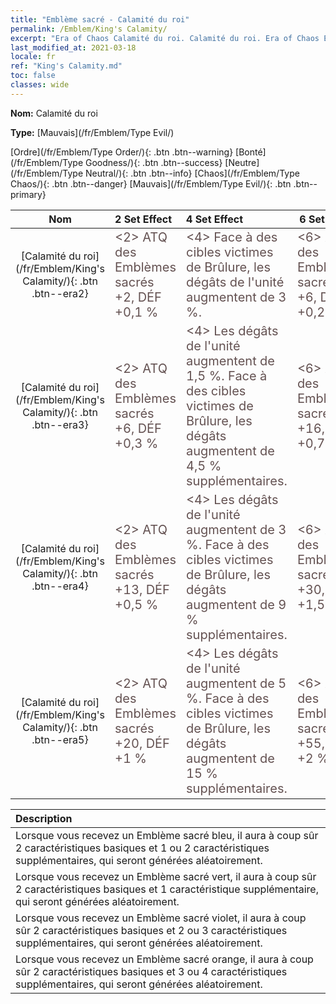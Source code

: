 ```yaml
---
title: "Emblème sacré - Calamité du roi"
permalink: /Emblem/King's Calamity/
excerpt: "Era of Chaos Calamité du roi. Calamité du roi. Era of Chaos Emblème sacré Calamité du roi. Era of Chaos Mauvais Calamité du roi"
last_modified_at: 2021-03-18
locale: fr
ref: "King's Calamity.md"
toc: false
classes: wide
---
```


 **Nom:** Calamité du roi

 **Type:** [Mauvais](/fr/Emblem/Type Evil/)

  [Ordre](/fr/Emblem/Type Order/){: .btn .btn--warning}   [Bonté](/fr/Emblem/Type Goodness/){: .btn .btn--success}   [Neutre](/fr/Emblem/Type Neutral/){: .btn .btn--info}   [Chaos](/fr/Emblem/Type Chaos/){: .btn .btn--danger}   [Mauvais](/fr/Emblem/Type Evil/){: .btn .btn--primary} 

  |         Nom            |    2 Set Effect    |   4 Set Effect   | 6 Set Effect   | 
  |:-----------------------:|:-------------------|:-----------------|----------------| 
  | [Calamité du roi](/fr/Emblem/King's Calamity/){: .btn .btn--era2} | <span style="color: #645252;font-size:20px">&lt;2&gt; ATQ des Emblèmes sacrés +2, DÉF +0,1 %</span> | <span style="color: #645252;font-size:20px">&lt;4&gt; Face à des cibles victimes de Brûlure, les dégâts de l'unité augmentent de 3 %.</span> | <span style="color: #645252;font-size:20px">&lt;6&gt; ATQ des Emblèmes sacrés +6, DÉF +0,2 %</span> | 
  | [Calamité du roi](/fr/Emblem/King's Calamity/){: .btn .btn--era3} | <span style="color: #645252;font-size:20px">&lt;2&gt; ATQ des Emblèmes sacrés +6, DÉF +0,3 %</span> | <span style="color: #645252;font-size:20px">&lt;4&gt; Les dégâts de l'unité augmentent de 1,5 %. Face à des cibles victimes de Brûlure, les dégâts augmentent de 4,5 % supplémentaires.</span> | <span style="color: #645252;font-size:20px">&lt;6&gt; ATQ des Emblèmes sacrés +16, DÉF +0,7 %</span> | 
  | [Calamité du roi](/fr/Emblem/King's Calamity/){: .btn .btn--era4} | <span style="color: #645252;font-size:20px">&lt;2&gt; ATQ des Emblèmes sacrés +13, DÉF +0,5 %</span> | <span style="color: #645252;font-size:20px">&lt;4&gt; Les dégâts de l'unité augmentent de 3 %. Face à des cibles victimes de Brûlure, les dégâts augmentent de 9 % supplémentaires.</span> | <span style="color: #645252;font-size:20px">&lt;6&gt; ATQ des Emblèmes sacrés +30, DÉF +1,5 %</span> | 
  | [Calamité du roi](/fr/Emblem/King's Calamity/){: .btn .btn--era5} | <span style="color: #645252;font-size:20px">&lt;2&gt; ATQ des Emblèmes sacrés +20, DÉF +1 %</span> | <span style="color: #645252;font-size:20px">&lt;4&gt; Les dégâts de l'unité augmentent de 5 %. Face à des cibles victimes de Brûlure, les dégâts augmentent de 15 % supplémentaires.</span> | <span style="color: #645252;font-size:20px">&lt;6&gt; ATQ des Emblèmes sacrés +55, DÉF +2 %</span> | 

  |         Description            | 
  |:-------------------------------|
  | Lorsque vous recevez un Emblème sacré bleu, il aura à coup sûr 2 caractéristiques basiques et 1 ou 2 caractéristiques supplémentaires, qui seront générées aléatoirement. |
  | Lorsque vous recevez un Emblème sacré vert, il aura à coup sûr 2 caractéristiques basiques et 1 caractéristique supplémentaire, qui seront générées aléatoirement. |
  | Lorsque vous recevez un Emblème sacré violet, il aura à coup sûr 2 caractéristiques basiques et 2 ou 3 caractéristiques supplémentaires, qui seront générées aléatoirement. |
  | Lorsque vous recevez un Emblème sacré orange, il aura à coup sûr 2 caractéristiques basiques et 3 ou 4 caractéristiques supplémentaires, qui seront générées aléatoirement. |
